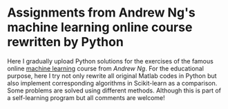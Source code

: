 # Assignments from Andrew Ng's machine learning online course rewritten by Python

Here I gradually upload Python solutions for the exercises of the famous online [machine learning](https://www.coursera.org/learn/machine-learning) course from _Andrew Ng_. For the educational purpose, here I try not only rewrite all original Matlab codes in Python but also implement corresponding algorithms in Scikit-learn as a comparison. Some problems are solved using different methods. Although this is part of a self-learning program but all comments are welcome!

